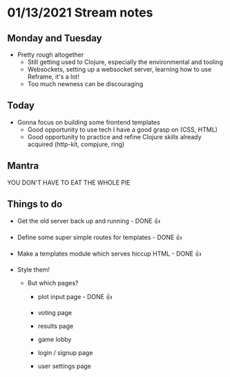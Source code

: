 # 01/13/2021 Stream notes

## Monday and Tuesday

- Pretty rough altogether
	- Still getting used to Clojure, especially the environmental and tooling
	- Websockets, setting up a websocket server, learning how to use Reframe, it's a lot!
	- Too much newness can be discouraging

## Today

- Gonna focus on building some frontend templates
  - Good opportunity to use tech I have a good grasp on (CSS, HTML)
  - Good opportunity to practice and refine Clojure skills already acquired (http-kit, compjure, ring)

## Mantra

YOU DON'T HAVE TO EAT THE WHOLE PIE

## Things to do

- Get the old server back up and running - DONE 👍

- Define some super simple routes for templates - DONE 👍

- Make a templates module which serves hiccup HTML - DONE 👍

- Style them!

  - But which pages? 

    - plot input page - DONE 👍

    - voting page

    - results page

    - game lobby

    - login / signup page

    - user settings page

      


